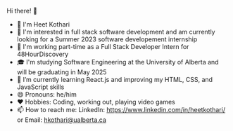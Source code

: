 Hi there! 👋 

- 🤝 I'm Heet Kothari
- 👀 I'm interested in full stack software development and am currently looking for a Summer 2023 software developement internship
- 🏢 I'm working part-time as a Full Stack Developer Intern for 48HourDiscovery
- 🎓 I'm studying Software Engineering at the University of Alberta and will be graduating in May 2025
- 🌱 I’m currently learning React.js and improving my HTML, CSS, and JavaScript skills
- 😄 Pronouns: he/him
- ❤️ Hobbies: Coding, working out, playing video games
- 📫 How to reach me: LinkedIn: https://www.linkedin.com/in/heetkothari/  or Email: hkothari@ualberta.ca




